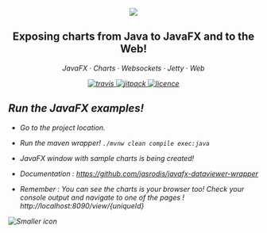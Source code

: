  <p align="center">
	<img align="center" src="https://raw.githubusercontent.com/jasrodis/dataviewer/master/Documentation/images/logo.png"/>
</p>


<h2 align="center">Exposing charts from Java to JavaFX and to the Web!</h2>

<p align="center">
  <em>
  JavaFX
  · Charts
  · Websockets
  · Jetty
  · Web
</p>

<p align="center">
  <a href="https://travis-ci.org/jasrodis/javafx-dataviewer-example">
    <img alt="travis" src="https://img.shields.io/travis/jasrodis/javafx-dataviewer-example.svg?style=flat-square">
  </a>
  <a href="https://jitpack.io/#jasrodis/javafx-dataviewer-wrapper">
    <img alt="jitpack" src="https://jitpack.io/v/jasrodis/javafx-dataviewer-example.svg?style=flat-square">
  </a>
  <a href="https://opensource.org/licenses/MIT">
    <img alt="licence" src="https://img.shields.io/badge/License-MIT-yellow.svg?style=flat-square">
  </a>
</p>


## Run the JavaFX examples! 

*  Go to the project location.
*  Run the maven wrapper!  `./mvnw clean compile exec:java`
*  JavaFX window with sample charts is being created!
*  Documentation : https://github.com/jasrodis/javafx-dataviewer-wrapper


*  Remember : You can see the charts is your browser too! Check your console output and navigate to one of the pages !  http://localhost:8090/view/{uniqueId}

![Smaller icon](https://raw.githubusercontent.com/jasrodis/javafx-dataviewer-wrapper/master/DataviewerDocumentation/images/javafx-dataviewer-window.png "JavaFX dataviewer")


